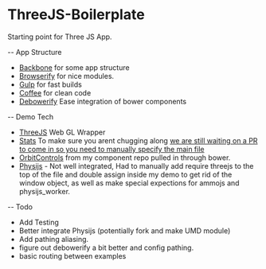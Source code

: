 ThreeJS-Boilerplate
===================

Starting point for Three JS App.

-- App Structure
- [Backbone](http://backbonejs.org/) for some app structure
- [Browserify](http://browserify.org/) for nice modules.
- [Gulp](http://gulpjs.com/) for fast builds
- [Coffee](http://coffeescript.org/) for clean code
- [Debowerify](https://github.com/eugeneware/debowerify) Ease integration of bower components

-- Demo Tech
- [ThreeJS](http://threejs.org/) Web GL Wrapper
- [Stats](https://github.com/mrdoob/stats.js) To make sure you arent chugging along [we are still waiting on a PR to come in so you need to manually specify the main file](https://github.com/mrdoob/stats.js/pull/24)
- [OrbitControls](https://github.com/caranicas/threejs-components/tree/orbitcontrols) from my component repo pulled in through bower.
- [Physijs](https://github.com/chandlerprall/Physijs) - Not well integrated, Had to manually add require threejs to the top of the file and double assign inside my demo to get rid of the window object, as well as make special expections for ammojs and physijs_worker.

-- Todo
- Add Testing
- Better integrate Physijs (potentially fork and make UMD module)
- Add pathing aliasing.
- figure out debowerify a bit better and config pathing.
- basic routing between examples
